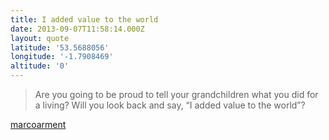 ```yaml
---
title: I added value to the world
date: 2013-09-07T11:58:14.000Z
layout: quote
latitude: '53.5688056'
longitude: '-1.7908469'
altitude: '0'
---
```

> Are you going to be proud to tell your grandchildren what you did for a living? Will you look back and say, “I added value to the world”?

[marcoarment](https://twitter.com/marcoarment/status/376089411865554944)
